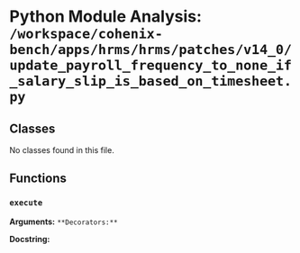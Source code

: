 # Python Module Analysis: `/workspace/cohenix-bench/apps/hrms/hrms/patches/v14_0/update_payroll_frequency_to_none_if_salary_slip_is_based_on_timesheet.py`

## Classes

No classes found in this file.


## Functions

### `execute`
**Arguments:** ``
**Decorators:** ``

**Docstring:**
```

```

